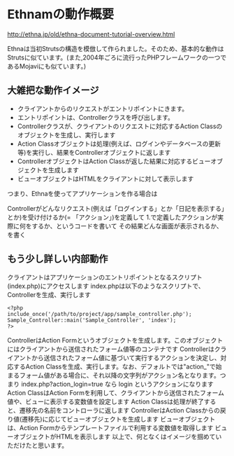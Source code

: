 # Ethnamの動作概要

http://ethna.jp/old/ethna-document-tutorial-overview.html

Ethnaは当初Strutsの構造を模倣して作られました。そのため、基本的な動作はStrutsに似ています。(また,2004年ごろに流行ったPHPフレームワークの一つであるMojaviにも似ています。)


## 大雑把な動作イメージ

* クライアントからのリクエストがエントリポイントにきます。
* エントリポイントは、Controllerクラスを呼び出します。
* Controllerクラスが、クライアントのリクエストに対応するAction Classのオブジェクトを生成し、実行します
* Action Classオブジェクトは処理(例えば、ログインやデータベースの更新等)を実行し、結果をControllerオブジェクトに返します
* ControllerオブジェクトはAction Classが返した結果に対応するビューオブジェクトを生成します
* ビューオブジェクトはHTMLをクライアントに対して表示します

つまり、Ethnaを使ってアプリケーションを作る場合は

Controllerがどんなリクエスト(例えば「ログインする」とか「日記を表示する」とか)を受け付けるか(= 「アクション」)を定義して
1.で定義したアクションが実際に何をするか、というコードを書いて
その結果どんな画面が表示されるか、を書く


## もう少し詳しい内部動作

クライアントはアプリケーションのエントリポイントとなるスクリプト(index.php)にアクセスします
index.phpは以下のようなスクリプトで、Controllerを生成、実行します
```
<?php
include_once('/path/to/project/app/sample_controller.php');
Sample_Controller::main('Sample_Controller', 'index');
?>
```
ControllerはAction Formというオブジェクトを生成します。このオブジェクトにはクライアントから送信されたフォーム値等のコンテナです
Controllerはクライアントから送信されたフォーム値に基づいて実行するアクションを決定し、対応するAction Classを生成、実行します。なお、デフォルトでは"action_"で始まるフォーム値がある場合に、それ以降の文字列がアクション名となります。つまり
index.php?action_login=true
なら
login
というアクションになります
Action ClassはAction Formを利用して、クライアントから送信されたフォーム値や、ビューに表示する変数値を設定します
Action Classは処理が終了すると、遷移先の名前をコントローラに返します
ControllerはAction Classからの戻り値(遷移先)に応じてビューオブジェクトを生成します
ビューオブジェクトは、Action Formからテンプレートファイルで利用する変数値を取得します
ビューオブジェクトがHTMLを表示します
以上で、何となくはイメージを掴めていただけたと思います。



